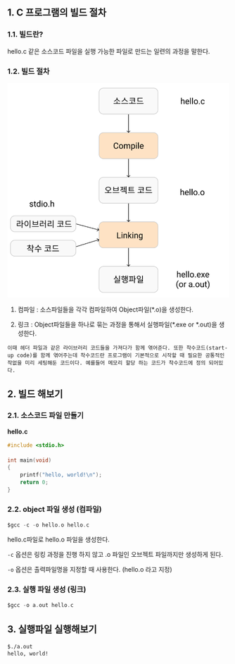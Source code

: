 ## 1. C 프로그램의 빌드 절차

### 1.1. 빌드란?

hello.c 같은 소스코드 파일을 실행 가능한 파일로 만드는 일련의 과정을 말한다.

### 1.2. 빌드 절차

![buildProcess](./images/buildProcess.png)

 1.  컴파일 : 소스파일들을 각각 컴파일하여 Object파일(*.o)을 생성한다.

 2.  링크 : Object파일들을 하나로 묶는 과정을 통해서 실행파일(*.exe or *.out)을 생성한다. 

	이때 헤더 파일과 같은 라이브러리 코드들을 가져다가 함께 엮어준다. 또한 착수코드(start-up code)를 함께 엮어주는데 착수코드란 프로그램이 기본적으로 시작할 때 필요한 공통적인 작없을 미리 세팅해둔 코드이다. 예를들어 메모리 할당 하는 코드가 착수코드에 정의 되어있다.



## 2. 빌드 해보기

### 2.1. 소스코드 파일 만들기

**hello.c**

```c
#include <stdio.h>

int main(void)
{
    printf("hello, world!\n");
    return 0;
}
```



### 2.2. object 파일 생성 (컴파일)

```c
$gcc -c -o hello.o hello.c
```

hello.c파일로 hello.o 파일을 생성한다.

`-c` 옵션은 링킹 과정을 진행 하지 않고 .o 파일인 오브젝트 파일까지만 생성하게 된다.

`-o` 옵션은 출력파일명을 지정할 때 사용한다. (hello.o 라고 지정)



### 2.3. 실행 파일 생성 (링크)

```c
$gcc -o a.out hello.c
```



## 3. 실행파일 실행해보기

```
$./a.out
hello, world!
```


